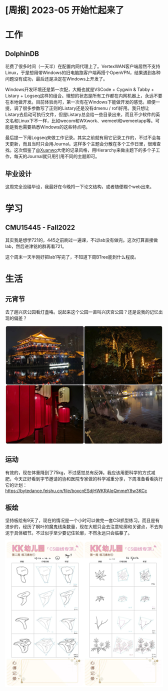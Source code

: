 # [周报] 2023-05 开始忙起来了

# 工作

## DolphinDB

花费了很多时间（一天半）在配置内网代理上了。VertexWAN客户端居然不支持Linux，于是想用带Windows的旧电脑跑客户端再搭个OpenVPN，结果遇到各种问题没有成功，最后还是决定在Windows上开发了。

Windows开发环境还是第一次配，大概也就是VSCode + Cygwin & Tabby + Listary + Logseq这样的组合。理想的状态是所有工作都在内网机器上，永远不要在本地做开发。目前体验尚可，第一次有在Windows下能做开发的感觉。顺便一提，调了很多参数写了正则的Listary还是没有dmenu / rofi好用。我只想让Listary去启动可执行文件，但是Listary总会给一些目录出来，而且不少软件的英文名和Linux下不一样，比如wecom和WXwork、wemeet和wemeetapp等。可能是我也需要熟悉Windows的这些特点吧。

最后提一下用Logseq来做工作记录。其实之前就有用它记录工作的，不过不会每天更新，而且当时只会用Journal。这样多个主题会分散在多个工作日里，很难查找。这次借鉴了[@Xuanwo](https://note.xuanwo.io/)大佬的记录风格，用Hierarchy来做主题下的多个子工作，每天的Journal就只用引用不同的主题即可。

## 毕业设计

这周完全没碰毕设，我最好在今晚捋一下论文结构，或者随便糊个web出来。

# 学习

## CMU15445 - Fall2022

其实我是想学721的，445之前刷过一遍课，不过lab没有做完。这次打算直接做lab，然后进津铭的群再看721。

这个周末一天半刚好把lab1写完了，不知道下周BTree能到什么程度。

# 生活

## 元宵节

去了趟兴庆公园看灯盏咯。说起来这个公园一直叫兴庆宫公园？还是说我的记忆出现的偏差？

![lantern_festival](/static/image/2023-02-05/lantern_festival.jpeg)

## 运动

有效的，现在体重降到了75kg，不过感觉总有反弹。我应该用更科学的方式减肥，今天正好看到字节邀请的协和医院专家做的科学减重分享，下周准备看看执行它的计划：https://bytedance.feishu.cn/file/boxcnESdjHWKRAIqQmmeY8w3KCc

## 板绘

坚持板绘有9天了，现在的情况是一个小时可以做完一套CSI抓型练习。而且是有进步的，经历了枫叶的魔鬼线条数量，现在大框只会去注意轮廓和关键点，不去拘泥于具体细节。不过似乎至少要记住轮廓，不然永远只会临摹了。

![drawing_practice](/static/image/2023-02-05/drawing_practice.jpeg)